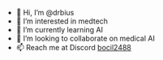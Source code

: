 - 👋 Hi, I’m @drbius
- 👀 I’m interested in medtech
- 🌱 I’m currently learning AI
- 💞️ I’m looking to collaborate on medical AI
- 📫 Reach me at Discord [bocil2488](https://discordapp.com/users/441760850705907713)

<!---
drbius/drbius is a ✨ special ✨ repository because its `README.md` (this file) appears on your GitHub profile.
You can click the Preview link to take a look at your changes.
--->

